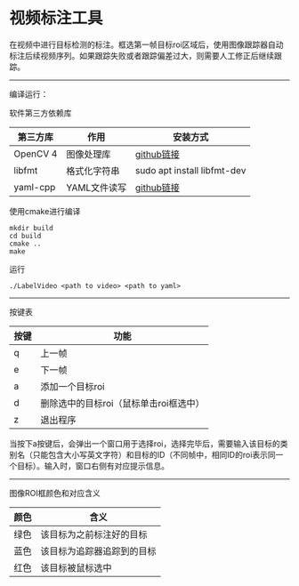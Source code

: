 # 视频标注工具

在视频中进行目标检测的标注。框选第一帧目标roi区域后，使用图像跟踪器自动标注后续视频序列。如果跟踪失败或者跟踪偏差过大，则需要人工修正后继续跟踪。

---

编译运行：

软件第三方依赖库

| 第三方库 | 作用         | 安装方式                                         |
| -------- | ------------ | ------------------------------------------------ |
| OpenCV 4 | 图像处理库   | [github链接](https://github.com/opencv/opencv)   |
| libfmt   | 格式化字符串 | sudo apt install libfmt-dev                      |
| yaml-cpp | YAML文件读写 | [github链接](https://github.com/jbeder/yaml-cpp) |

使用cmake进行编译

```shell
mkdir build
cd build
cmake ..
make
```

运行

```shell
./LabelVideo <path to video> <path to yaml>
```

---

按键表

| 按键 | 功能                                   |
| ---- | -------------------------------------- |
| q    | 上一帧                                 |
| e    | 下一帧                                 |
| a    | 添加一个目标roi                        |
| d    | 删除选中的目标roi（鼠标单击roi框选中） |
| z    | 退出程序                               |

当按下a按键后，会弹出一个窗口用于选择roi，选择完毕后，需要输入该目标的类别名（只能包含大小写英文字符）和目标的ID（不同帧中，相同ID的roi表示同一个目标）。输入时，窗口右侧有对应提示信息。

---

图像ROI框颜色和对应含义

| 颜色 | 含义                       |
| ---- | -------------------------- |
| 绿色 | 该目标为之前标注好的目标   |
| 蓝色 | 该目标为追踪器追踪到的目标 |
| 红色 | 该目标被鼠标选中           |

